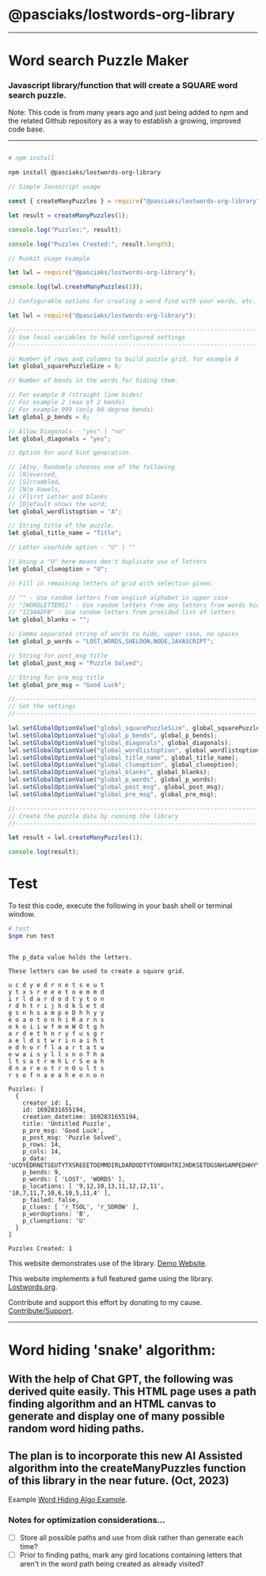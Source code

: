# @pasciaks/lostwords-org-library

---

# Word search Puzzle Maker

### Javascript library/function that will create a SQUARE word search puzzle.

Note: This code is from many years ago and just being added to npm and the related Github repository as a way to establish a growing, improved code base.

---

```bash

# npm install

npm install @pasciaks/lostwords-org-library

```

```javascript
// Simple Javascript usage

const { createManyPuzzles } = require("@pasciaks/lostwords-org-library");

let result = createManyPuzzles(1);

console.log("Puzzles:", result);

console.log("Puzzles Created:", result.length);
```

```javascript
// Runkit usage example

let lwl = require("@pasciaks/lostwords-org-library");

console.log(lwl.createManyPuzzles(1));
```

```javascript
// Configurable options for creating a word find with your words, etc.

let lwl = require("@pasciaks/lostwords-org-library");

//--------------------------------------------------------------------
// Use local variables to hold configured settings
//--------------------------------------------------------------------

// Number of rows and columns to build puzzle grid, for example 8
let global_squarePuzzleSize = 8;

// Number of bends in the words for hiding them.

// For example 0 (straight line hides)
// For example 2 (max of 2 bends)
// For example 999 (only 90 degree bends)
let global_p_bends = 0;

// Allow Diagonals - "yes" | "no"
let global_diagonals = "yes";

// Option for word hint generation.

// [A]ny, Randomly chooses one of the following
// [R]eversed,
// [S]crambled,
// [N]o Vowels,
// [F]irst Letter and blanks
// [D]efault shows the word;
let global_wordlistoption = "A";

// String title of the puzzle.
let global_title_name = "Title";

// Letter use/hide option - "U" | ""

// Using a "U" here means don't duplicate use of letters
let global_clueoption = "U";

// Fill in remaining letters of grid with selection given.

// "" - Use random letters from english alphabet in upper case
// "[WORDLETTERS]" - Use random letters from any letters from words hidden
// "1234ADFB" - Use random letters from provided list of letters
let global_blanks = "";

// Comma separated string of words to hide, upper case, no spaces
let global_p_words = "LOST,WORDS,SHELDON,NODE,JAVASCRIPT";

// String for post_msg title
let global_post_msg = "Puzzle Solved";

// String for pre_msg title
let global_pre_msg = "Good Luck";

//--------------------------------------------------------------------
// Set the settings
//--------------------------------------------------------------------

lwl.setGlobalOptionValue("global_squarePuzzleSize", global_squarePuzzleSize);
lwl.setGlobalOptionValue("global_p_bends", global_p_bends);
lwl.setGlobalOptionValue("global_diagonals", global_diagonals);
lwl.setGlobalOptionValue("global_wordlistoption", global_wordlistoption);
lwl.setGlobalOptionValue("global_title_name", global_title_name);
lwl.setGlobalOptionValue("global_clueoption", global_clueoption);
lwl.setGlobalOptionValue("global_blanks", global_blanks);
lwl.setGlobalOptionValue("global_p_words", global_p_words);
lwl.setGlobalOptionValue("global_post_msg", global_post_msg);
lwl.setGlobalOptionValue("global_pre_msg", global_pre_msg);

//--------------------------------------------------------------------
// Create the puzzle data by running the library
//--------------------------------------------------------------------

let result = lwl.createManyPuzzles(1);

console.log(result);
```

# Test

To test this code, execute the following in your bash shell or terminal window.

```bash
# test
$npm run test
```

```

The p_data value holds the letters.

These letters can be used to create a square grid.

u c d y e d r n e t s e u t
y t x s r e e e t o e m m d
i r l d a r d o d t y t o n
r d h t r i j h d k S e t d
g s n h s a m p e D h h y y
e o a o t o n h i R a r n s
o k o i i w f m m W O t g h
a r d e t h n r y f u s g r
a e l d s t w r i n a i h t
e d h o r f l a a r t a t w
e w a i s y l l s n o T h a
l t s a t r m h L r S e a h
d n a r e o t r n O u l t s
r s o f n a e a h e o n o n

Puzzles: [
  {
    creator_id: 1,
    id: 1692831655194,
    creation_datetime: 1692831655194,
    title: 'Untitled Puzzle',
    p_pre_msg: 'Good Luck',
    p_post_msg: 'Puzzle Solved',
    p_rows: 14,
    p_cols: 14,
    p_data: 'UCDYEDRNETSEUTYTXSREEETOEMMDIRLDARDODTYTONRDHTRIJHDKSETDGSNHSAMPEDHHYYEOAOTONHIRARNSOKOIIWFMMWOTGHARDETHNRYFUSGRAELDSTWRINAIHTEDHORFLAARTATWEWAISYLLSNOTHALTSATRMHLRSEAHDNAREOTRNOULTSRSOFNAEAHEONON',
    p_bends: 9,
    p_words: [ 'LOST', 'WORDS' ],
    p_locations: [ '9,12,10,13,11,12,12,11', '10,7,11,7,10,6,10,5,11,4' ],
    p_failed: false,
    p_clues: [ 'r_TSOL', 'r_SDROW' ],
    p_wordoptions: 'B',
    p_clueoptions: 'U'
  }
]

Puzzles Created: 1

```

This website demonstrates use of the library. [Demo Website](https://sheldon.pasciak.com/).

This website implements a full featured game using the library. [Lostwords.org](http://lostwords.org).

Contribute and support this effort by donating to my cause. [Contribute/Support](https://www.buymeacoffee.com/shelpasc).

---

# Word hiding 'snake' algorithm:

## With the help of Chat GPT, the following was derived quite easily. This HTML page uses a path finding algorithm and an HTML canvas to generate and display one of many possible random word hiding paths.

## The plan is to incorporate this new AI Assisted algorithm into the createManyPuzzles function of this library in the near future. (Oct, 2023)

Example [Word Hiding Algo Example](https://pasciak.com/word-hiding-algo.html).

### Notes for optimization considerations...

- [ ] Store all possible paths and use from disk rather than generate each time?
- [ ] Prior to finding paths, mark any gird locations containing letters that aren't in the word path being created as already visited?
